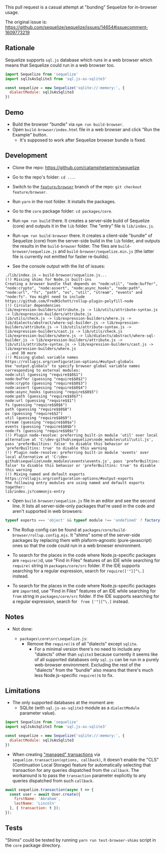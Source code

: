 This pull request is a casual attempt at "bunding" Sequelize for in-browser usage.

The original issue is:
https://github.com/sequelize/sequelize/issues/14654#issuecomment-1609773219

## Rationale

Sequelize supports `sql.js` database which runs in a web browser which means that Sequelize could run in a web browser too.

```js
import Sequelize from 'sequelize'
import sqlJsAsSqlite3 from 'sql.js-as-sqlite3'

const sequelize = new Sequelize('sqlite://:memory:', {
  dialectModule: sqlJsAsSqlite3
})
````

## Demo

* Build the browser "bundle" via `npm run build-browser`.
* Open `build-browser/index.html` file in a web browser and click "Run the Example" button.
  * It's supposed to work after Sequelize browser bundle is fixed.

## Development

* Clone the repo: https://github.com/catamphetamine/sequelize

* Go to the repo's folder: `cd ...`.

* Switch to the [`feature/browser`](https://github.com/catamphetamine/sequelize/tree/feature/browser) branch of the repo: `git checkout feature/browser`.

* Run `yarn` in the root folder. It installs the packages.

* Go to the `core` package folder: `cd packages/core`.

* Run `npm run build` there. It creates a server-side build of Sequelize (core) and outputs it in the `lib` folder. The "entry" file is `lib/index.js`.

* Run `npm run build-browser` there. It creates a client-side "bundle" of Sequelize (core) from the server-side build in the `lib` folder, and outputs the results in the `build-browser` folder. The files are `build-browser/sequelize.js` and `build-browser/sequelize.min.js` (the latter file is currently not emitted for faster re-builds).

* See the console output with the list of issues:

```
./lib/index.js → build-browser/sequelize.js...
(!) Missing shims for Node.js built-ins
Creating a browser bundle that depends on "node:util", "node:buffer", "node:crypto", "node:assert", "node:async_hooks", "node:path", "node:url", "fs", "path", "os", "util", "stream", "events" and "node:fs". You might need to include https://github.com/FredKSchott/rollup-plugin-polyfill-node
(!) Circular dependencies
lib/expression-builders/attribute.js -> lib/utils/attribute-syntax.js -> lib/expression-builders/attribute.js
lib/utils/check.js -> lib/expression-builders/where.js -> lib/dialects/abstract/where-sql-builder.js -> lib/expression-builders/attribute.js -> lib/utils/attribute-syntax.js -> lib/expression-builders/cast.js -> lib/utils/check.js
lib/expression-builders/where.js -> lib/dialects/abstract/where-sql-builder.js -> lib/expression-builders/attribute.js -> lib/utils/attribute-syntax.js -> lib/expression-builders/cast.js -> lib/expression-builders/where.js
...and 30 more
(!) Missing global variable names
https://rollupjs.org/configuration-options/#output-globals
Use "output.globals" to specify browser global variable names corresponding to external modules:
node:util (guessing "require$$0$1")
node:buffer (guessing "require$$0$2")
node:crypto (guessing "require$$0$3")
node:assert (guessing "require$$0$4")
node:async_hooks (guessing "require$$0$5")
node:path (guessing "require$$0$7")
node:url (guessing "require$$1")
fs (guessing "require$$0$6")
path (guessing "require$$0$8")
os (guessing "require$$2")
util (guessing "require$$0$9")
stream (guessing "require$$0$a")
events (guessing "require$$0$b")
node:fs (guessing "require$$0$c")
(!) Plugin node-resolve: preferring built-in module 'util' over local alternative at 'C:\dev-github\sequelize\node_modules\util\util.js', pass 'preferBuiltins: false' to disable this behavior or 'preferBuiltins: true' to disable this warning
(!) Plugin node-resolve: preferring built-in module 'events' over local alternative at 'C:\dev-github\sequelize\node_modules\events\events.js', pass 'preferBuiltins: false' to disable this behavior or 'preferBuiltins: true' to disable this warning
(!) Mixing named and default exports
https://rollupjs.org/configuration-options/#output-exports
The following entry modules are using named and default exports together:
lib/index.js?commonjs-entry
```

* Open `build-browser/sequelize.js` file in an editor and see the second line. It lists all server-side-only packages that're used in the code and aren't supported in web browsers:

```js
typeof exports === 'object' && typeof module !== 'undefined' ? factory(exports, require('node:util'), require('node:buffer'), require('node:crypto'), require('node:assert'), require('node:async_hooks'), require('node:path'), require('node:url'), require('fs'), require('path'), require('os'), require('util'), require('stream'), require('events'), require('node:fs')) :
```

* The Rollup config can be found at `packages/core/build-browser/rollup.config.mjs`. It "shims" some of the server-side packages by replacing them with plaform-agnostic (pure-javascript) ones so that the code could run in a web browser environment.

* To search for the places in the code where Node.js-specific packages are `require()`d, use "Find in Files" features of an IDE while searching for `require(` string in `packages/core/src` folder. If the IDE supports searching for a regular expression, search for `require(['"][^\.]` instead.

* To search for the places in the code where Node.js-specific packages are `import`ed, use "Find in Files" features of an IDE while searching for ` from ` string in `packages/core/src` folder. If the IDE supports searching for a regular expression, search for ` from ['"][^\.]` instead.

## Notes

* Not done:

  * `packages\core\src\sequelize.js`:
    * Remove the `require()`s of all "dialects" except `sqlite`.
      * For a minimal version there's no need to include any "dialects" other than `sqlite3` because currently it seems like of all supported databases only `sql.js` can be run in a purely web-browser environment. Excluding the rest of the "dialects" from the "bundle" also means that there's much less Node.js-specific `require()`s to fix.

## Limitations

* The only supported databases at the moment are:
  * SQLite (with `sql.js-as-sqlite3` module as a `dialectModule` parameter value).

```js
import Sequelize from 'sequelize'
import sqlJsAsSqlite3 from 'sql.js-as-sqlite3'

const sequelize = new Sequelize('sqlite://:memory:', {
  dialectModule: sqlJsAsSqlite3
})
```

* When creating ["managed" transactions](https://sequelize.org/docs/v6/other-topics/transactions/) via `sequelize.transaction(options, callback)`, it doesn't enable the "CLS" (Continuation Local Storage) feature for automatically selecting that transaction for any queries dispatched from the `callback`. The workaround is to pass the `transaction` parameter explicitly to any queries dispatched from such `callback`.

```js
await sequelize.transaction(async t => {
  const user = await User.create({
    firstName: 'Abraham',
    lastName: 'Lincoln'
  }, { transaction: t });
});
```

## Tests

"Shims" could be tested by running `yarn run test-browser-shims` script in the `core` package directory.